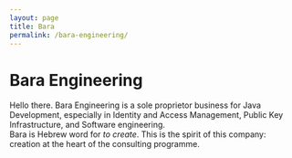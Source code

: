 ```yaml
---
layout: page
title: Bara
permalink: /bara-engineering/
---
```

# Bara Engineering
Hello there. Bara Engineering is a sole proprietor business for Java Development, especially in Identity and Access Management, Public Key Infrastructure, and Software engineering.
<br/>
Bara is Hebrew word for *to create*. This is the spirit of this company: creation at the heart of the consulting programme.
